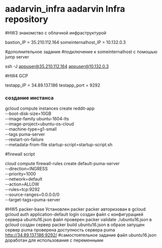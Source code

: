 # aadarvin_infra aadarvin Infra repository
#HW3 знакомство с облачной инфраструктурой

bastion_IP = 35.210.112.164
someinternalhost_IP = 10.132.0.3

#дополнительное задание
#подключение к someinternalhost с помошью jump server

ssh -J  appuser@35.210.112.164 appuser@10.132.0.3

#HW4 GCP

testapp_IP = 34.89.137.186
testapp_port = 9292

### создание инстанса

gcloud compute instances create reddit-app\
  --boot-disk-size=10GB \
  --image-family ubuntu-1604-lts \
  --image-project=ubuntu-os-cloud \
  --machine-type=g1-small \
  --tags puma-server \
  --restart-on-failure \
  --metadata-from-file startup-script=startup-script.sh

#firewall script

cloud compute firewall-rules create default-puma-server\
  --direction=INGRESS \
  --priority=1000 \
  --network=default \
  --action=ALLOW \
  --rules=tcp:9292 \
  --source-ranges=0.0.0.0/0 \
  --target-tags=puma-server

#HW5 packer-base
Установлен packer
packer авторизован в gcloud gcloud auth application-default login
создан файл с конфигурацией сервера ubuntu16.json
файл проверен packer validate ./ubuntu16.json
в gcloud создан сервер packer build ubuntu16.json
в образе запущен сервер puma
проверена доступность сервера puma http://34.89.137.186:9292/
#самостоятельное задание
файл ubuntu16.json доработан для использования с переменными
